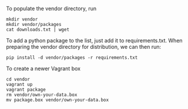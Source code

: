 To populate the vendor directory, run

    mkdir vendor
    mkdir vendor/packages
    cat downloads.txt | wget

To add a python package to the list, just add it to requirements.txt. When preparing the vendor directory for distribution, we can then run: 

    pip install -d vendor/packages -r requirements.txt

To create a newer Vagrant box

    cd vendor
    vagrant up
    vagrant package
    rm vendor/own-your-data.box
    mv package.box vendor/own-your-data.box
